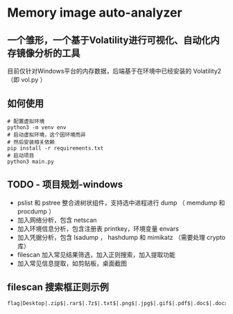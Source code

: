 # Memory image auto-analyzer

## 一个雏形，一个基于Volatility进行可视化、自动化内存镜像分析的工具

目前仅针对Windows平台的内存数据，后端基于在环境中已经安装的 Volatility2 （即 vol.py ）

## 如何使用

```shell
# 配置虚拟环境
python3 -m venv env
# 启动虚拟环境，这个因环境而异
# 然后安装相关依赖
pip install -r requirements.txt
# 启动项目
python3 main.py
```

## TODO - 项目规划-windows

- pslist 和 pstree 整合进树状组件，支持选中进程进行 dump （ memdump 和 procdump ）
- 加入网络分析，包含 netscan
- 加入环境信息分析，包含注册表 printkey，环境变量 envars
- 加入凭据分析，包含 lsadump ， hashdump 和 mimikatz （需要处理 crypto 库）
- filescan 加入常见结果筛选，加入正则搜索，加入提取功能
- 加入常见信息提取，如剪贴板，桌面截图

## filescan 搜索框正则示例

```shell
flag|Desktop|.zip$|.rar$|.7z$|.txt$|.png$|.jpg$|.gif$|.pdf$|.doc$|.docx$|.pcap$|.pcapng$|.raw$|.kdbx$
```
